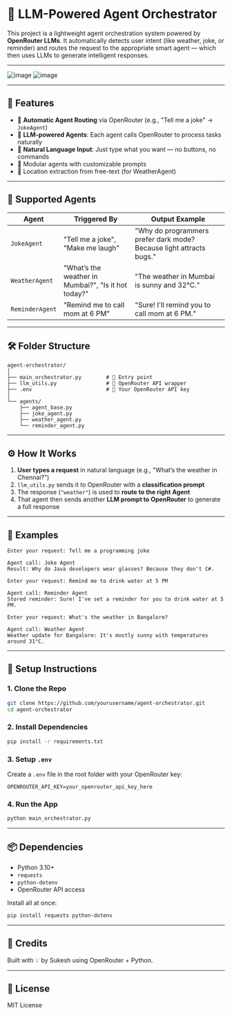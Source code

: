 
# 🤖 LLM-Powered Agent Orchestrator

This project is a lightweight agent orchestration system powered by **OpenRouter LLMs**. It automatically detects user intent (like weather, joke, or reminder) and routes the request to the appropriate smart agent — which then uses LLMs to generate intelligent responses.

---
![image](https://github.com/user-attachments/assets/e1086d60-8b79-455d-9b90-9cbae2bbc668)
![image](https://github.com/user-attachments/assets/e1086d60-8b79-455d-9b90-9cbae2bbc668)

---

## 🚀 Features

- 🔁 **Automatic Agent Routing** via OpenRouter (e.g., "Tell me a joke" → `JokeAgent`)
- 🧠 **LLM-powered Agents**: Each agent calls OpenRouter to process tasks naturally
- 💬 **Natural Language Input**: Just type what you want — no buttons, no commands
- 🧩 Modular agents with customizable prompts
- 📍 Location extraction from free-text (for WeatherAgent)

---

## 🧠 Supported Agents

| Agent          | Triggered By                                      | Output Example                                  |
|----------------|----------------------------------------------------|--------------------------------------------------|
| `JokeAgent`    | "Tell me a joke", "Make me laugh"                  | "Why do programmers prefer dark mode? Because light attracts bugs." |
| `WeatherAgent` | "What’s the weather in Mumbai?", "Is it hot today?"| "The weather in Mumbai is sunny and 32°C."      |
| `ReminderAgent`| "Remind me to call mom at 6 PM"                    | "Sure! I'll remind you to call mom at 6 PM."    |

---

## 🛠 Folder Structure

```
agent-orchestrator/
│
├── main_orchestrator.py        # 🧠 Entry point
├── llm_utils.py                # 🔌 OpenRouter API wrapper
├── .env                        # 🔑 Your OpenRouter API key
│
└── agents/
    ├── agent_base.py
    ├── joke_agent.py
    ├── weather_agent.py
    └── reminder_agent.py
```

---

## ⚙️ How It Works

1. **User types a request** in natural language (e.g., "What’s the weather in Chennai?")
2. `llm_utils.py` sends it to OpenRouter with a **classification prompt**
3. The response (`"weather"`) is used to **route to the right Agent**
4. That agent then sends another **LLM prompt to OpenRouter** to generate a full response

---

## 🧪 Examples

```
Enter your request: Tell me a programming joke

Agent call: Joke Agent
Result: Why do Java developers wear glasses? Because they don't C#.
```

```
Enter your request: Remind me to drink water at 5 PM

Agent call: Reminder Agent
Stored reminder: Sure! I've set a reminder for you to drink water at 5 PM.
```

```
Enter your request: What's the weather in Bangalore?

Agent call: Weather Agent
Weather update for Bangalore: It's mostly sunny with temperatures around 31°C.
```

---

## 🔧 Setup Instructions

### 1. Clone the Repo
```bash
git clone https://github.com/yourusername/agent-orchestrator.git
cd agent-orchestrator
```

### 2. Install Dependencies
```bash
pip install -r requirements.txt
```

### 3. Setup `.env`
Create a `.env` file in the root folder with your OpenRouter key:

```
OPENROUTER_API_KEY=your_openrouter_api_key_here
```

### 4. Run the App
```bash
python main_orchestrator.py
```

---

## 📦 Dependencies

- Python 3.10+
- `requests`
- `python-dotenv`
- OpenRouter API access

Install all at once:
```bash
pip install requests python-dotenv
```

---

## 🙏 Credits

Built with 💡 by Sukesh using OpenRouter + Python.

---

## 📄 License

MIT License
